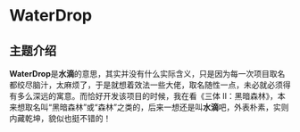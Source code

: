 # WaterDrop

## 主题介绍

**WaterDrop**是**水滴**的意思，其实并没有什么实际含义，只是因为每一次项目取名都绞尽脑汁，太麻烦了，于是就想着效法一些大佬，取名随性一点，未必就必须得有多么深远的寓意。而恰好开发该项目的时候，我在看《三体 Ⅱ：黑暗森林》，本来想取名叫“黑暗森林”或“森林”之类的，后来一想还是叫**水滴**吧，外表朴素，实则内藏乾坤，貌似也挺不错的！
